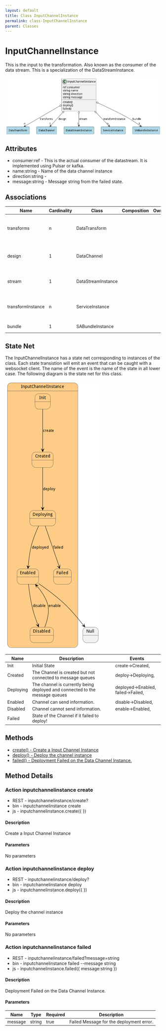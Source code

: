 ```yaml
---
layout: default
title: Class InputChannelInstance
permalink: class-InputChannelInstance
parent: Classes
---
```


# InputChannelInstance

This is the input to the transformation. Also known as the consumer of the data stream. This is a specialization of the DataStreamInstance.

![Logical Diagram](./logical.png)

## Attributes

* consumer:ref - This is the actual consumer of the datastream. It is implemented using Pulsar or kafka.
* name:string - Name of the data channel instance
* direction:string - 
* message:string - Message string from the failed state.


## Associations

| Name | Cardinality | Class | Composition | Owner | Description |
| --- | --- | --- | --- | --- | --- |
| transforms | n | DataTransform |  |  | Transformations to process when data arrives in this channel. |
| design | 1 | DataChannel |  |  | Parent of the channel Instance. This is the definition of the channel. |
| stream | 1 | DataStreamInstance |  |  | This is the stream instance that is running the channel |
| transformInstance | n | ServiceInstance |  |  | This is the instance of the transformation Service for the channel. |
| bundle | 1 | SABundleInstance |  |  | This is the sabr instance |





## State Net
The InputChannelInstance has a state net corresponding to instances of the class. Each state transistion will emit an 
event that can be caught with a websocket client. The name of the event is the name of the state in all lower case.
The following diagram is the state net for this class.

![State Net Diagram](./statenet.png)

| Name | Description | Events |
| --- | --- | --- |
| Init | Initial State | create-&gt;Created,  |
| Created | The Channel is created but not connected to message queues | deploy-&gt;Deploying,  |
| Deploying | The channel is currently being deployed and connected to the message queues | deployed-&gt;Enabled, failed-&gt;Failed,  |
| Enabled | Channel can send information. | disable-&gt;Disabled,  |
| Disabled | Channel cannot send information. | enable-&gt;Enabled,  |
| Failed | State of the Channel if it failed to deploy! |  |



## Methods
* [create() - Create a Input Channel Instance](#action-create)
* [deploy() - Deploy the channel instance](#action-deploy)
* [failed() - Deployment Failed on the Data Channel Instance.](#action-failed)


<h2>Method Details</h2>
    
### Action inputchannelinstance create



* REST - inputchannelinstance/create?
* bin - inputchannelinstance create 
* js - inputchannelinstance.create({  })

#### Description
Create a Input Channel Instance

#### Parameters

No parameters



### Action inputchannelinstance deploy



* REST - inputchannelinstance/deploy?
* bin - inputchannelinstance deploy 
* js - inputchannelinstance.deploy({  })

#### Description
Deploy the channel instance

#### Parameters

No parameters



### Action inputchannelinstance failed



* REST - inputchannelinstance/failed?message=string
* bin - inputchannelinstance failed --message string
* js - inputchannelinstance.failed({ message:string })

#### Description
Deployment Failed on the Data Channel Instance.

#### Parameters

| Name | Type | Required | Description |
|---|---|---|---|
| message | string |true | Failed Message for the deployment error. |





